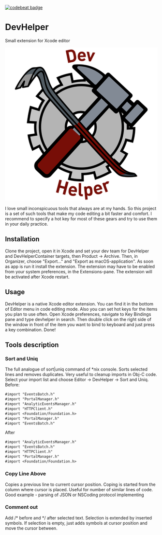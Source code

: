 [![codebeat badge](https://codebeat.co/badges/220442c0-eb9a-4369-a387-2e611ae90f00)](https://codebeat.co/projects/github-com-alexeygolovenkov-devhelper-master)
# DevHelper
Small extension for Xcode editor

<p align="center">
    <img src="Images/icon.png" alt="DevHelper" />
</p>

I love small inconspicuous tools that always are at my hands. So this project is a set of such tools that make my code editing a bit faster and comfort. I recommend to specify a hot key for most of these gears and try to use them in your daily practice.

## Installation
Clone the project, open it in Xcode and set your dev team for DevHelper and DevHelperContainer targets, then Product -> Archive. Then, in Organizer, choose "Export..." and "Export as macOS-application". As soon as app is run it install the extension. The extension may have to be enabled from your system preferences, in the Extensions-pane. The extension will be activated after Xcode restart.

## Usage
DevHelper is a native Xcode editor extension. You can find it in the bottom of Editor menu in code editing mode. Also you can set hot keys for the items you plan to use often. Open Xcode preferences, navigate to Key Bindings pane and type devhelper in search. Then double click on the right side of the window in front of the item you want to bind to keyboard and just press a key combination. Done!

## Tools description
### Sort and Uniq
The full analogue of sort|uniq command of *nix console. Sorts selected lines and removes duplicates. Very useful to cleanup imports in Obj-C code. Select your import list and choose Editor -> DevHelper -> Sort and Uniq.
Before:
```Obj-C
#import "EventsBatch.h"
#import "PortalManager.h"
#import "AnalyticEventsManager.h"
#import "HTTPClient.h"
#import <Foundation/Foundation.h>
#import "PortalManager.h"
#import "EventsBatch.h"
```

After
```Obj-C
#import "AnalyticEventsManager.h"
#import "EventsBatch.h"
#import "HTTPClient.h"
#import "PortalManager.h"
#import <Foundation/Foundation.h>
```

### Copy Line Above
Copies a previous line to current cursor position. Coping is started from the column where cursor is placed. Useful for number of similar lines of code. Good example - parsing of JSON or NSCoding protocol implementing

### Comment out
Add /\* before and \*/ after selected text. Selection is extended by inserted symbols. If selection is empty, just adds symbols at cursor position and move the cursor between.
